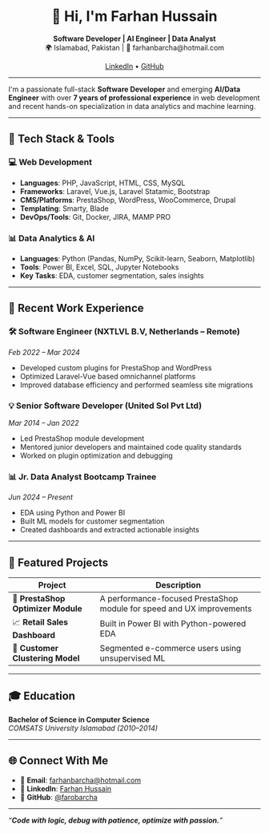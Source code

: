 <h1 align="center">👋 Hi, I'm Farhan Hussain</h1>
<p align="center">
  <b>Software Developer | AI Engineer | Data Analyst</b><br/>
  🌍 Islamabad, Pakistan | 📧 farhanbarcha@hotmail.com  
</p>

<p align="center">
  <a href="https://www.linkedin.com/in/farhan-hussain-63853ba2/">LinkedIn</a> •
  <a href="https://github.com/farobarcha">GitHub</a>
</p>

---

I'm a passionate full-stack **Software Developer** and emerging **AI/Data Engineer** with over **7 years of professional experience** in web development and recent hands-on specialization in data analytics and machine learning.

---

## 🧠 Tech Stack & Tools

### 💻 Web Development
- **Languages**: PHP, JavaScript, HTML, CSS, MySQL
- **Frameworks**: Laravel, Vue.js, Laravel Statamic, Bootstrap
- **CMS/Platforms**: PrestaShop, WordPress, WooCommerce, Drupal
- **Templating**: Smarty, Blade
- **DevOps/Tools**: Git, Docker, JIRA, MAMP PRO

### 📊 Data Analytics & AI
- **Languages**: Python (Pandas, NumPy, Scikit-learn, Seaborn, Matplotlib)
- **Tools**: Power BI, Excel, SQL, Jupyter Notebooks
- **Key Tasks**: EDA, customer segmentation, sales insights

---

## 🧰 Recent Work Experience

### 🛠️ Software Engineer (NXTLVL B.V, Netherlands – Remote)
_Feb 2022 – Mar 2024_
- Developed custom plugins for PrestaShop and WordPress
- Optimized Laravel-Vue based omnichannel platforms
- Improved database efficiency and performed seamless site migrations

### 💡 Senior Software Developer (United Sol Pvt Ltd)
_Mar 2014 – Jan 2022_
- Led PrestaShop module development
- Mentored junior developers and maintained code quality standards
- Worked on plugin optimization and debugging

### 📊 Jr. Data Analyst Bootcamp Trainee
_Jun 2024 – Present_
- EDA using Python and Power BI
- Built ML models for customer segmentation
- Created dashboards and extracted actionable insights

---

## 🧪 Featured Projects

| Project | Description |
|--------|-------------|
| 🔧 **PrestaShop Optimizer Module** | A performance-focused PrestaShop module for speed and UX improvements |
| 📈 **Retail Sales Dashboard** | Built in Power BI with Python-powered EDA |
| 🤖 **Customer Clustering Model** | Segmented e-commerce users using unsupervised ML |

---

## 🎓 Education
**Bachelor of Science in Computer Science**  
_COMSATS University Islamabad (2010–2014)_

---

## 🌐 Connect With Me

- 📧 **Email**: farhanbarcha@hotmail.com  
- 💼 **LinkedIn**: [Farhan Hussain](https://www.linkedin.com/in/farhan-hussain-63853ba2/)  
- 🧠 **GitHub**: [@farobarcha](https://github.com/farobarcha)

---

_“***Code with logic, debug with patience, optimize with passion.***”_
